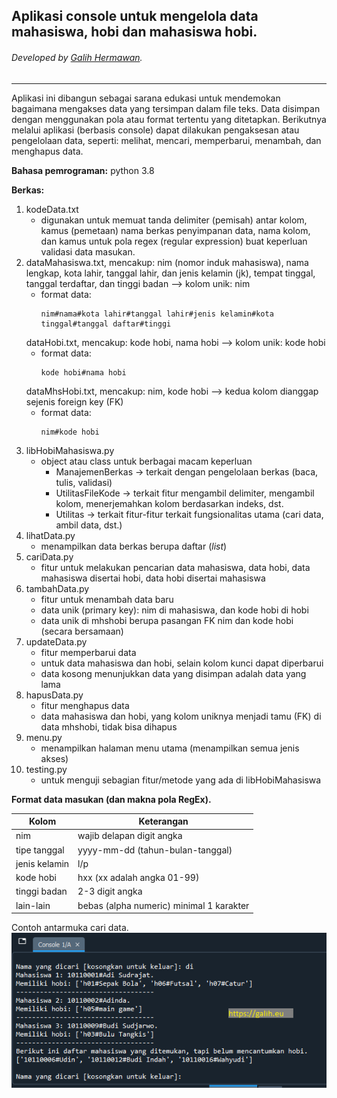 ## Aplikasi console untuk mengelola data mahasiswa, hobi dan mahasiswa hobi.
###### Developed by [Galih Hermawan](https://galih.eu).
---

Aplikasi ini dibangun sebagai sarana edukasi untuk mendemokan bagaimana mengakses data yang tersimpan dalam file teks. Data disimpan dengan menggunakan pola atau format tertentu yang ditetapkan. Berikutnya melalui aplikasi (berbasis console) dapat dilakukan pengaksesan atau pengelolaan data, seperti: melihat, mencari, memperbarui, menambah, dan menghapus data.

**Bahasa pemrograman:** python 3.8

**Berkas:**
1. kodeData.txt
	- digunakan untuk memuat tanda delimiter (pemisah) antar kolom, kamus (pemetaan) nama berkas penyimpanan data, nama kolom, dan kamus untuk pola regex (regular expression) buat keperluan validasi data masukan.
2. dataMahasiswa.txt, mencakup: nim (nomor induk mahasiswa), nama lengkap, kota lahir, tanggal lahir, dan jenis kelamin (jk), tempat tinggal, tanggal terdaftar, dan tinggi badan --> kolom unik: nim
	- format data: 
	 	```
		nim#nama#kota lahir#tanggal lahir#jenis kelamin#kota tinggal#tanggal daftar#tinggi
		```
	dataHobi.txt, mencakup: kode hobi, nama hobi --> kolom unik: kode hobi
	- format data:
		```
		kode hobi#nama hobi
		```
	dataMhsHobi.txt, mencakup: nim, kode hobi --> kedua kolom dianggap sejenis foreign key (FK)
	- format data:
		```
		nim#kode hobi
		```
2. libHobiMahasiswa.py
	- object atau class untuk berbagai macam keperluan
		- ManajemenBerkas -> terkait dengan pengelolaan berkas (baca, tulis, validasi)
		- UtilitasFileKode -> terkait fitur mengambil delimiter, mengambil kolom, menerjemahkan kolom berdasarkan indeks, dst.
		- Utilitas -> terkait fitur-fitur terkait fungsionalitas utama (cari data, ambil data, dst.)
3. lihatData.py
	- menampilkan data berkas berupa daftar (*list*)
4. cariData.py
	- fitur untuk melakukan pencarian data mahasiswa, data hobi, data mahasiswa disertai hobi, data hobi disertai mahasiswa
5. tambahData.py
	- fitur untuk menambah data baru
	- data unik (primary key): nim di mahasiswa, dan kode hobi di hobi
	- data unik di mhshobi berupa pasangan FK nim dan kode hobi (secara bersamaan)
6. updateData.py
	- fitur memperbarui data
	- untuk data mahasiswa dan hobi, selain kolom kunci dapat diperbarui
	- data kosong menunjukkan data yang disimpan adalah data yang lama
7. hapusData.py
	- fitur menghapus data
	- data mahasiswa dan hobi, yang kolom uniknya menjadi tamu (FK) di data mhshobi, tidak bisa dihapus
8. menu.py
	- menampilkan halaman menu utama (menampilkan semua jenis akses)
9. testing.py
	- untuk menguji sebagian fitur/metode yang ada di libHobiMahasiswa
	
**Format data masukan (dan makna pola RegEx).**

| Kolom         | Keterangan |
| ------------- | ----------- |
| nim           | wajib delapan digit angka       |
| tipe tanggal  | yyyy-mm-dd (tahun-bulan-tanggal)        |
| jenis kelamin | l/p |
| kode hobi     | hxx (xx adalah angka 01-99) |
| tinggi badan  | 2-3 digit angka |
| lain-lain     | bebas (alpha numeric) minimal 1 karakter |

Contoh antarmuka cari data.
![cari data](/console-optimized/screenshot.png)